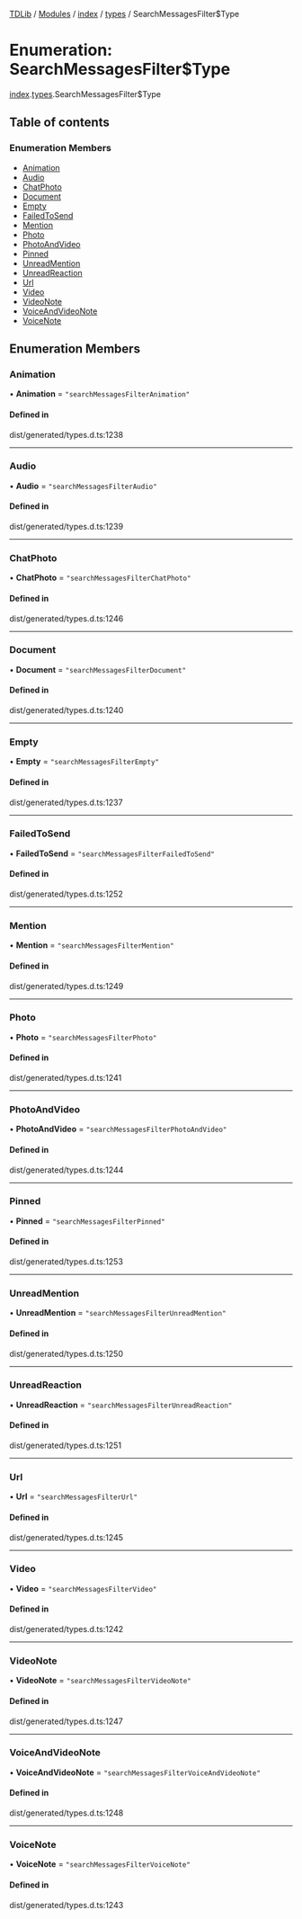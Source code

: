 [TDLib](../README.md) / [Modules](../modules.md) / [index](../modules/index.md) / [types](../modules/index.types.md) / SearchMessagesFilter$Type

# Enumeration: SearchMessagesFilter$Type

[index](../modules/index.md).[types](../modules/index.types.md).SearchMessagesFilter$Type

## Table of contents

### Enumeration Members

- [Animation](index.types.SearchMessagesFilter_Type.md#animation)
- [Audio](index.types.SearchMessagesFilter_Type.md#audio)
- [ChatPhoto](index.types.SearchMessagesFilter_Type.md#chatphoto)
- [Document](index.types.SearchMessagesFilter_Type.md#document)
- [Empty](index.types.SearchMessagesFilter_Type.md#empty)
- [FailedToSend](index.types.SearchMessagesFilter_Type.md#failedtosend)
- [Mention](index.types.SearchMessagesFilter_Type.md#mention)
- [Photo](index.types.SearchMessagesFilter_Type.md#photo)
- [PhotoAndVideo](index.types.SearchMessagesFilter_Type.md#photoandvideo)
- [Pinned](index.types.SearchMessagesFilter_Type.md#pinned)
- [UnreadMention](index.types.SearchMessagesFilter_Type.md#unreadmention)
- [UnreadReaction](index.types.SearchMessagesFilter_Type.md#unreadreaction)
- [Url](index.types.SearchMessagesFilter_Type.md#url)
- [Video](index.types.SearchMessagesFilter_Type.md#video)
- [VideoNote](index.types.SearchMessagesFilter_Type.md#videonote)
- [VoiceAndVideoNote](index.types.SearchMessagesFilter_Type.md#voiceandvideonote)
- [VoiceNote](index.types.SearchMessagesFilter_Type.md#voicenote)

## Enumeration Members

### Animation

• **Animation** = ``"searchMessagesFilterAnimation"``

#### Defined in

dist/generated/types.d.ts:1238

___

### Audio

• **Audio** = ``"searchMessagesFilterAudio"``

#### Defined in

dist/generated/types.d.ts:1239

___

### ChatPhoto

• **ChatPhoto** = ``"searchMessagesFilterChatPhoto"``

#### Defined in

dist/generated/types.d.ts:1246

___

### Document

• **Document** = ``"searchMessagesFilterDocument"``

#### Defined in

dist/generated/types.d.ts:1240

___

### Empty

• **Empty** = ``"searchMessagesFilterEmpty"``

#### Defined in

dist/generated/types.d.ts:1237

___

### FailedToSend

• **FailedToSend** = ``"searchMessagesFilterFailedToSend"``

#### Defined in

dist/generated/types.d.ts:1252

___

### Mention

• **Mention** = ``"searchMessagesFilterMention"``

#### Defined in

dist/generated/types.d.ts:1249

___

### Photo

• **Photo** = ``"searchMessagesFilterPhoto"``

#### Defined in

dist/generated/types.d.ts:1241

___

### PhotoAndVideo

• **PhotoAndVideo** = ``"searchMessagesFilterPhotoAndVideo"``

#### Defined in

dist/generated/types.d.ts:1244

___

### Pinned

• **Pinned** = ``"searchMessagesFilterPinned"``

#### Defined in

dist/generated/types.d.ts:1253

___

### UnreadMention

• **UnreadMention** = ``"searchMessagesFilterUnreadMention"``

#### Defined in

dist/generated/types.d.ts:1250

___

### UnreadReaction

• **UnreadReaction** = ``"searchMessagesFilterUnreadReaction"``

#### Defined in

dist/generated/types.d.ts:1251

___

### Url

• **Url** = ``"searchMessagesFilterUrl"``

#### Defined in

dist/generated/types.d.ts:1245

___

### Video

• **Video** = ``"searchMessagesFilterVideo"``

#### Defined in

dist/generated/types.d.ts:1242

___

### VideoNote

• **VideoNote** = ``"searchMessagesFilterVideoNote"``

#### Defined in

dist/generated/types.d.ts:1247

___

### VoiceAndVideoNote

• **VoiceAndVideoNote** = ``"searchMessagesFilterVoiceAndVideoNote"``

#### Defined in

dist/generated/types.d.ts:1248

___

### VoiceNote

• **VoiceNote** = ``"searchMessagesFilterVoiceNote"``

#### Defined in

dist/generated/types.d.ts:1243
